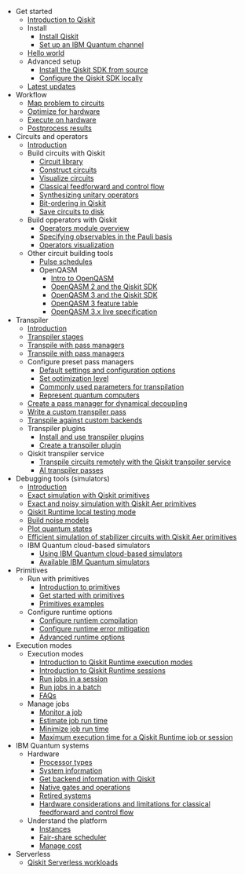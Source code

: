 * Get started
  * [Introduction to Qiskit](./index)
  * Install
    * [Install Qiskit](./install-qiskit)
    * [Set up an IBM Quantum channel](./setup-channel)
  * [Hello world](./hello-world)
  * Advanced setup
    * [Install the Qiskit SDK from source](./install-qiskit-source)
    * [Configure the Qiskit SDK locally](./configure-qiskit-local)
  * [Latest updates](./latest-updates)
* Workflow
  * [Map problem to circuits](./map-problem-to-circuits-index)
  * [Optimize for hardware](./optimize-for-hardware-index)
  * [Execute on hardware](./execute-on-hardware-index)
  * [Postprocess results](./postprocess-results-index)
* Circuits and operators
  * [Introduction](./circuit-construction-intro)
  * Build circuits with Qiskit
    * [Circuit library](./circuit-library)
    * [Construct circuits](./circuit-construction)
    * [Visualize circuits](./circuit-visualization)
    * [Classical feedforward and control flow](./classical-feedforward-and-control-flow)
    * [Synthesizing unitary operators](./unitary-synthesis)
    * [Bit-ordering in Qiskit](./bit-ordering)
    * [Save circuits to disk](./save-circuits)
  * Build opperators with Qiskit
    * [Operators module overview](./operators-overview)
    * [Specifying observables in the Pauli basis](./specify-observables-pauli)
    * [Operators visualization](./operators-visualization)
  * Other circuit building tools
    * [Pulse schedules](./pulse)
    * OpenQASM
      * [Intro to OpenQASM](./introduction-to-qasm)
      * [OpenQASM 2 and the Qiskit SDK](./interoperate-qiskit-qasm2)
      * [OpenQASM 3 and the Qiskit SDK](./interoperate-qiskit-qasm3)
      * [OpenQASM 3 feature table](./qasm-feature-table)
      * [OpenQASM 3.x live specification](https://openqasm.com/)
* Transpiler
  * [Introduction](./transpile)
  * [Transpiler stages](./transpiler-stages)
  * [Transpile with pass managers](./transpile-with-pass-managers)
  * [Transpile with pass managers](./transpile-with-pass-managers)
  * Configure preset pass managers
    * [Default settings and configuration options](./defaults-and-configuration-options)
    * [Set optimization level](./set-optimization)
    * [Commonly used parameters for transpilation](./common-parameters)
    * [Represent quantum computers](./representing-quantum-computers)
  * [Create a pass manager for dynamical decoupling](./dynamical-decoupling-pass-manager)
  * [Write a custom transpiler pass](./custom-transpiler-pass)
  * [Transpile against custom backends](./custom-backend)
  * Transpiler plugins
    * [Install and use transpiler plugins](./transpiler-plugins)
    * [Create a transpiler plugin](./create-a-transpiler-plugin)
  * Qiskit transpiler service
    * [Transpile circuits remotely with the Qiskit transpiler service](./qiskit-transpiler-service)
    * [AI transpiler passes](./ai-transpiler-passes)
* Debugging tools (simulators)
  * [Introduction](./verify)
  * [Exact simulation with Qiskit primitives](./simulate-with-qiskit-primitives)
  * [Exact and noisy simulation with Qiskit Aer primitives](./simulate-with-qiskit-aer)
  * [Qiskit Runtime local testing mode](./local-testing-mode)
  * [Build noise models](./building-noise-models)
  * [Plot quantum states](./plot-quantum-states)
  * [Efficient simulation of stabilizer circuits with Qiskit Aer primitives](./stabilizer-circuit-simulation)
  * IBM Quantum cloud-based simulators
    * [Using IBM Quantum cloud-based simulators](./using-ibm-quantum-simulators)
    * [Available IBM Quantum simulators](./cloud-based-simulators)
* Primitives
  * Run with primitives
    * [Introduction to primitives](./primitives)
    * [Get started with primitives](./primitives-get-started)
    * [Primitives examples](./primitives-examples)
  * Configure runtime options
    * [Configure runtiem compilation](./configure-runtime-compilation)
    * [Configure runtime error mitigation](./configure-error-mitigation)
    * [Advanced runtime options](./advanced-runtime-options)
* Execution modes
  * Execution modes
    * [Introduction to Qiskit Runtime execution modes](./execution-modes)
    * [Introduction to Qiskit Runtime sessions](./sessions)
    * [Run jobs in a session](./run-jobs-in-session)
    * [Run jobs in a batch](./run-jobs-batch)
    * [FAQs](./execution-modes-faq)
  * Manage jobs
    * [Monitor a job](./monitor-job)
    * [Estimate job run time](./estimate-job-run-time)
    * [Minimize job run time](./minimize-time)
    * [Maximum execution time for a Qiskit Runtime job or session](./max-execution-time)
* IBM Quantum systems
  * Hardware
    * [Processor types](./processor-types)
    * [System information](./system-information)
    * [Get backend information with Qiskit](./get-backend-information)
    * [Native gates and operations](./native-gates)
    * [Retired systems](./retired-systems)
    * [Hardware considerations and limitations for classical feedforward and control flow](./dynamic-circuits-considerations)
  * Understand the platform
    * [Instances](./instances)
    * [Fair-share scheduler](./fair-share-queue)
    * [Manage cost](./manage-cost)
* Serverless
  * [Qiskit Serverless workloads](./qiskit-serverless)